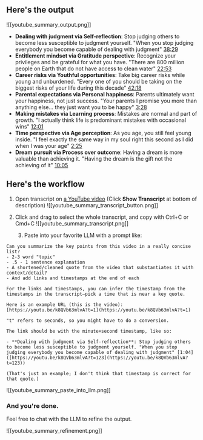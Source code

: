 ## Here's the output

![[youtube_summary_output.png]]

- **Dealing with judgment via Self-reflection**: Stop judging others to become less susceptible to judgment yourself. "When you stop judging everybody you become capable of dealing with judgment" [38:29](https://youtu.be/k8QVb63mlvA?t=2309)
- **Entitlement mindset via Gratitude perspective**: Recognize your privileges and be grateful for what you have. "There are 800 million people on Earth that do not have access to clean water" [22:53](https://youtu.be/k8QVb63mlvA?t=1373)
- **Career risks via Youthful opportunities**: Take big career risks while young and unburdened. "Every one of you should be taking on the biggest risks of your life during this decade" [42:18](https://youtu.be/k8QVb63mlvA?t=2538)
- **Parental expectations via Personal happiness**: Parents ultimately want your happiness, not just success. "Your parents I promise you more than anything else... they just want you to be happy" [3:28](https://youtu.be/k8QVb63mlvA?t=208)
- **Making mistakes via Learning process**: Mistakes are normal and part of growth. "I actually think life is predominant mistakes with occasional wins" [12:01](https://youtu.be/k8QVb63mlvA?t=721)
- **Time perspective via Age perception**: As you age, you still feel young inside. "I feel exactly the same way in my soul right this second as I did when I was your age" [2:25](https://youtu.be/k8QVb63mlvA?t=145)
- **Dream pursuit via Process over outcome**: Having a dream is more valuable than achieving it. "Having the dream is the gift not the achieving of it" [10:05](https://youtu.be/k8QVb63mlvA?t=605)

## Here's the workflow

1. Open transcript on [a YouTube video](https://www.youtube.com/watch?v=k8QVb63mlvA) (Click **Show Transcript** at bottom of description)
   ![[youtube_summary_transcript_button.png]]


2. Click and drag to select the whole transcript, and copy with Ctrl+C or Cmd+C
   ![[youtube_summary_transcript.png]]

   3. Paste into your favorite LLM with a prompt like:

```
Can you summarize the key points from this video in a really concise list?
- 2-3 word "topic"
- .5 - 1 sentence explanation
- A shortened/cleaned quote from the video that substantiates it with context/detail?
- And add links and timestamps at the end of each

For the links and timestamps, you can infer the timestamp from the timestamps in the transcript—pick a time that is near a key quote.

Here is an example URL (this is the video):
[https://youtu.be/k8QVb63mlvA?t=1](https://youtu.be/k8QVb63mlvA?t=1)

"t" refers to seconds, so you might have to do a conversion.
 
The link should be with the minute+second timestamp, like so:

- **Dealing with judgment via Self-reflection**: Stop judging others to become less susceptible to judgment yourself. "When you stop judging everybody you become capable of dealing with judgment" [1:04]([https://youtu.be/k8QVb63mlvA?t=123](https://youtu.be/k8QVb63mlvA?t=123))

(That's just an example; I don't think that timestamp is correct for that quote.)
```

![[youtube_summary_paste_into_llm.png]]

### And you're done.

Feel free to chat with the LLM to refine the output.

![[youtube_summary_refinement.png]]


